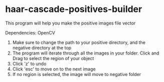 # haar-cascade-positives-builder
This program will help you make the positive images file vector

Dependencies: OpenCV
1) Make sure to change the path to your positive directory, and the negative directory at the top
2) The program will iterate through all the images in your folder. Click and Drag to select the region of your object
3) Click 'z' to undo
4) Click 'esc' to move on to the next image
5) If no region is selected, the image will move to negative folder
